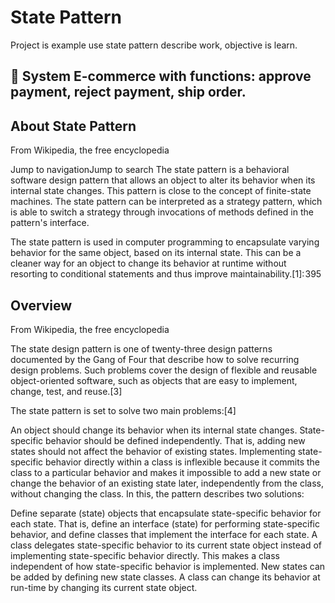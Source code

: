 
# State Pattern

Project is example use state pattern describe work, objective is learn.

## 🔧 System E-commerce with functions: approve payment, reject payment, ship order. 

## About State Pattern

From Wikipedia, the free encyclopedia

Jump to navigationJump to search
The state pattern is a behavioral software design pattern that allows an object to alter its behavior when its internal state changes. This pattern is close to the concept of finite-state machines. The state pattern can be interpreted as a strategy pattern, which is able to switch a strategy through invocations of methods defined in the pattern's interface.

The state pattern is used in computer programming to encapsulate varying behavior for the same object, based on its internal state. This can be a cleaner way for an object to change its behavior at runtime without resorting to conditional statements and thus improve maintainability.[1]: 395 

## Overview
From Wikipedia, the free encyclopedia

The state design pattern is one of twenty-three design patterns documented by the Gang of Four that describe how to solve recurring design problems. Such problems cover the design of flexible and reusable object-oriented software, such as objects that are easy to implement, change, test, and reuse.[3]

The state pattern is set to solve two main problems:[4]

An object should change its behavior when its internal state changes.
State-specific behavior should be defined independently. That is, adding new states should not affect the behavior of existing states.
Implementing state-specific behavior directly within a class is inflexible because it commits the class to a particular behavior and makes it impossible to add a new state or change the behavior of an existing state later, independently from the class, without changing the class. In this, the pattern describes two solutions:

Define separate (state) objects that encapsulate state-specific behavior for each state. That is, define an interface (state) for performing state-specific behavior, and define classes that implement the interface for each state.
A class delegates state-specific behavior to its current state object instead of implementing state-specific behavior directly.
This makes a class independent of how state-specific behavior is implemented. New states can be added by defining new state classes. A class can change its behavior at run-time by changing its current state object.


